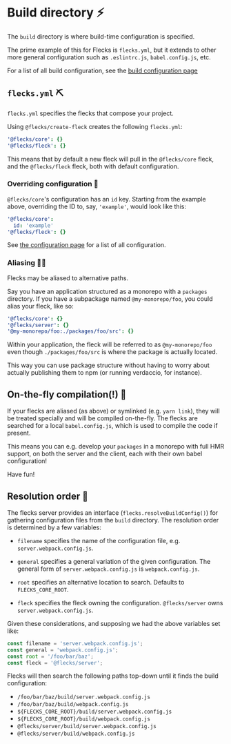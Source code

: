 # Build directory ⚡️

The `build` directory is where build-time configuration is specified.

The prime example of this for Flecks is `flecks.yml`, but it extends to other more general
configuration such as `.eslintrc.js`, `babel.config.js`, etc.

For a list of all build configuration, see the
[build configuration page](https://github.com/cha0s/flecks/blob/gh-pages/build-configs.md)

## `flecks.yml` ⛏️

`flecks.yml` specifies the flecks that compose your project.

Using `@flecks/create-fleck` creates the following `flecks.yml`:

```yml
'@flecks/core': {}
'@flecks/fleck': {}
```

This means that by default a new fleck will pull in the `@flecks/core` fleck, and the
`@flecks/fleck` fleck, both with default configuration.

### Overriding configuration 💪

`@flecks/core`'s configuration has an `id` key. Starting from the example above, overriding the
ID to, say, `'example'`, would look like this:

```yml
'@flecks/core':
  id: 'example'
'@flecks/fleck': {}
```

See [the configuration page](https://github.com/cha0s/flecks/blob/gh-pages/config.md) for a list of
all configuration.

### Aliasing 🕵️‍♂️

Flecks may be aliased to alternative paths.

Say you have an application structured as a monorepo with a `packages` directory. If you have a
subpackage named `@my-monorepo/foo`, you could alias your fleck, like so:

```yml
'@flecks/core': {}
'@flecks/server': {}
'@my-monorepo/foo:./packages/foo/src': {}
```

Within your application, the fleck will be referred to as `@my-monorepo/foo` even though
`./packages/foo/src` is where the package is actually located.

This way you can use package structure without having to worry about actually publishing them to
npm (or running verdaccio, for instance).

## On-the-fly compilation(!) 🤯

If your flecks are aliased (as above) or symlinked (e.g. `yarn link`), they will be treated
specially and will be compiled on-the-fly. The flecks are searched for a local `babel.config.js`,
which is used to compile the code if present.

This means you can e.g. develop your `packages` in a monorepo with full HMR support, on both the
server and the client, each with their own babel configuration!

Have fun!

## Resolution order 🤔

The flecks server provides an interface (`flecks.resolveBuildConfig()`) for gathering configuration files
from the `build` directory. The resolution order is determined by a few variables:

- `filename` specifies the name of the configuration file, e.g. `server.webpack.config.js`.

- `general` specifies a general variation of the given configuration. The general form of `server.webpack.config.js` is `webpack.config.js`.

- `root` specifies an alternative location to search. Defaults to `FLECKS_CORE_ROOT`.

- `fleck` specifies the fleck owning the configuration. `@flecks/server` owns `server.webpack.config.js`.

Given these considerations, and supposing we had the above variables set like:

```javascript
const filename = 'server.webpack.config.js';
const general = 'webpack.config.js';
const root = '/foo/bar/baz';
const fleck = '@flecks/server';
```

Flecks will then search the following paths top-down until it finds the build configuration:

- `/foo/bar/baz/build/server.webpack.config.js`
- `/foo/bar/baz/build/webpack.config.js`
- `${FLECKS_CORE_ROOT}/build/server.webpack.config.js`
- `${FLECKS_CORE_ROOT}/build/webpack.config.js`
- `@flecks/server/build/server.webpack.config.js`
- `@flecks/server/build/webpack.config.js`
